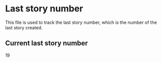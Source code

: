 # Last story number

This file is used to track the last story number, which is the number of the last story created.

## Current last story number

19
